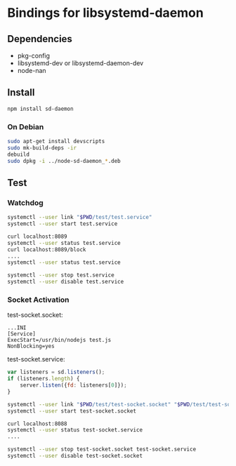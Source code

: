 # Bindings for libsystemd-daemon #

## Dependencies ##
* pkg-config
* libsystemd-dev or libsystemd-daemon-dev
* node-nan

## Install ##
```bash
npm install sd-daemon
```

### On Debian ###
```bash
sudo apt-get install devscripts
sudo mk-build-deps -ir
debuild
sudo dpkg -i ../node-sd-daemon_*.deb
```

## Test ##

### Watchdog ###
```bash
systemctl --user link "$PWD/test/test.service"
systemctl --user start test.service

curl localhost:8089
systemctl --user status test.service
curl localhost:8089/block
....
systemctl --user status test.service

systemctl --user stop test.service
systemctl --user disable test.service
```

### Socket Activation ###

test-socket.socket:
```
...INI
[Service]
ExecStart=/usr/bin/nodejs test.js
NonBlocking=yes
```

test-socket.service:
```javascript
var listeners = sd.listeners();
if (listeners.length) {
    server.listen({fd: listeners[0]});
}
```

```bash
systemctl --user link "$PWD/test/test-socket.socket" "$PWD/test/test-socket.service"
systemctl --user start test-socket.socket

curl localhost:8088
systemctl --user status test-socket.service
....

systemctl --user stop test-socket.socket test-socket.service
systemctl --user disable test-socket.socket
```
